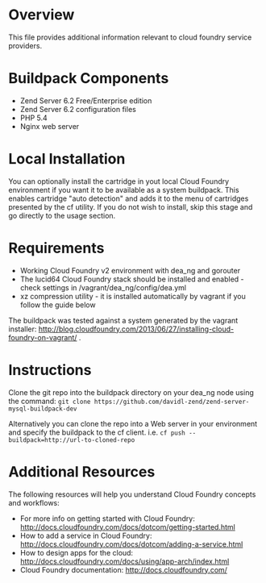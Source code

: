 # Overview
This file provides additional information relevant to cloud foundry service providers. 

# Buildpack Components

* Zend Server 6.2 Free/Enterprise edition
* Zend Server 6.2 configuration files
* PHP 5.4
* Nginx web server
 

# Local Installation
You can optionally install the cartridge in yout local Cloud Foundry environment if you want it to be available as a system buildpack. This enables cartridge "auto detection" and adds it to the menu of cartridges presented by the cf utility. If you do not wish to install, skip this stage and go directly to the usage section.

# Requirements
* Working Cloud Foundry v2 environment with dea_ng and gorouter
* The lucid64 Cloud Foundry stack should be installed and enabled - check settings in /vagrant/dea_ng/config/dea.yml
* xz compression utility - it is installed automatically by vagrant if you follow the guide below

The buildpack was tested against a system generated by the vagrant installer: http://blog.cloudfoundry.com/2013/06/27/installing-cloud-foundry-on-vagrant/ .

# Instructions
Clone the git repo into the buildpack directory on your dea_ng node using the command:
`git clone https://github.com/davidl-zend/zend-server-mysql-buildpack-dev`

Alternatively you can clone the repo into a Web server in your environment and specify the buildpack to the cf client. 
i.e.  `cf push --buildpack=http://url-to-cloned-repo` 

# Additional Resources
The following resources will help you understand Cloud Foundry concepts and workflows:
* For more info on getting started with Cloud Foundry: http://docs.cloudfoundry.com/docs/dotcom/getting-started.html
* How to add a service in Cloud Foundry: http://docs.cloudfoundry.com/docs/dotcom/adding-a-service.html
* How to design apps for the cloud: http://docs.cloudfoundry.com/docs/using/app-arch/index.html
* Cloud Foundry documentation: http://docs.cloudfoundry.com/

